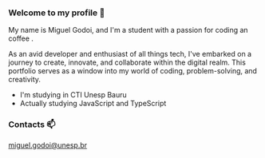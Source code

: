 ### Welcome to my profile 👋

My name is Miguel Godoi, and I'm a student with a passion for coding an coffee .

As an avid developer and enthusiast of all things tech, I've embarked on a journey to create, innovate, and collaborate within the digital realm. This portfolio serves as a window into my world of coding, problem-solving, and creativity.

- I'm studying in CTI Unesp Bauru
- Actually studying JavaScript and TypeScript

### Contacts 📫

miguel.godoi@unesp.br
  




